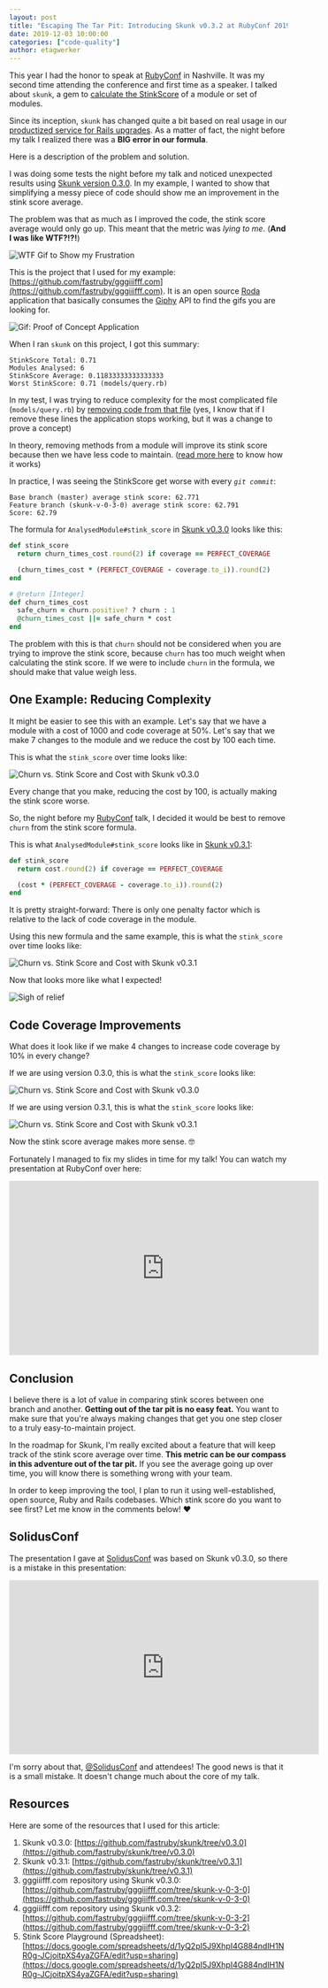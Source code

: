 ```yaml
---
layout: post
title: "Escaping The Tar Pit: Introducing Skunk v0.3.2 at RubyConf 2019"
date: 2019-12-03 10:00:00
categories: ["code-quality"]
author: etagwerker
---
```


This year I had the honor to speak at [RubyConf](https://rubyconf.org) in Nashville.
It was my second time attending the conference and first time as a speaker. I
talked about `skunk`, a gem to [calculate the StinkScore](https://github.com/fastruby/skunk)
of a module or set of modules.

Since its inception, `skunk` has changed quite a bit based on real usage in
our [productized service for Rails upgrades](https://fastruby.io). As a matter
of fact, the night before my talk I realized there was a **BIG error in our
formula**.

Here is a description of the problem and solution.

<!--more-->

I was doing some tests the night before my talk and noticed unexpected
results using [Skunk version 0.3.0](https://github.com/fastruby/skunk/tree/v0.3.0).
In my example, I wanted to show that simplifying a messy piece of code should show
me an improvement in the stink score average.

The problem was that as much as I improved the code, the stink score average would
only go up. This meant that the metric was _lying to me_. (**And I was like WTF?!?!**)

<img src="/blog/assets/images/wtf.gif" alt="WTF Gif to Show my Frustration">

This is the project that I used for my example: [https://github.com/fastruby/gggiiifff.com](https://github.com/fastruby/gggiiifff.com). It is an open source [Roda](https://github.com/jeremyevans/roda)
application that basically consumes the [Giphy](https://www.giphy.com) API to
find the gifs you are looking for.

<img src="/blog/assets/images/gggiiifff-com.png" alt="Gif: Proof of Concept Application">

When I ran `skunk` on this project, I got this summary:

```
StinkScore Total: 0.71
Modules Analysed: 6
StinkScore Average: 0.11833333333333333
Worst StinkScore: 0.71 (models/query.rb)
```

In my test, I was trying to reduce complexity for the most complicated file
(`models/query.rb`) by [removing code from that file]((https://github.com/fastruby/gggiiifff.com/commit/d6195a8d6f46d194f9c51c49e30b5e5ba5cdb803)) (yes, I know that if I remove these
lines the application stops working, but it was a change to prove a concept)

In theory, removing methods from a module will improve its stink score because
then we have less code to maintain. ([read more here](https://www.fastruby.io/blog/code-quality/intruducing-skunk-stink-score-calculator.html) to know how it works)

In practice, I was seeing the StinkScore get worse with every _`git commit`_:

```
Base branch (master) average stink score: 62.771
Feature branch (skunk-v-0-3-0) average stink score: 62.791
Score: 62.79
```

The formula for `AnalysedModule#stink_score` in [Skunk v0.3.0](https://github.com/fastruby/skunk/tree/v0.3.0)
looks like this:

```ruby
def stink_score
  return churn_times_cost.round(2) if coverage == PERFECT_COVERAGE

  (churn_times_cost * (PERFECT_COVERAGE - coverage.to_i)).round(2)
end

# @return [Integer]
def churn_times_cost
  safe_churn = churn.positive? ? churn : 1
  @churn_times_cost ||= safe_churn * cost
end
```

The problem with this is that `churn` should not be considered when you are trying
to improve the stink score, because `churn` has too much weight when calculating
the stink score. If we were to include `churn` in the formula, we should make
that value weigh less.

## One Example: Reducing Complexity

It might be easier to see this with an example. Let's say that we have a module
with a cost of 1000 and code coverage at 50%. Let's say that we make 7 changes
to the module and we reduce the cost by 100 each time.

This is what the `stink_score` over time looks like:

<img src="/blog/assets/images/skunk-v0-3-0-graph.png" alt="Churn vs. Stink Score and Cost with Skunk v0.3.0">

Every change that you make, reducing the cost by 100, is actually making the
stink score worse.

So, the night before my [RubyConf](https://rubyconf.org) talk, I decided it
would be best to remove `churn` from the stink score formula.

This is what `AnalysedModule#stink_score` looks like in [Skunk v0.3.1](https://github.com/fastruby/skunk/blob/v0.3.1/lib/skunk/rubycritic/analysed_module.rb):

```ruby
def stink_score
  return cost.round(2) if coverage == PERFECT_COVERAGE

  (cost * (PERFECT_COVERAGE - coverage.to_i)).round(2)
end
```

It is pretty straight-forward: There is only one penalty factor which is
relative to the lack of code coverage in the module.

Using this new formula and the same example, this is what the `stink_score` over
time looks like:

<img src="/blog/assets/images/skunk-v0-3-1-graph.png" alt="Churn vs. Stink Score and Cost with Skunk v0.3.1">

Now that looks more like what I expected!

<img src="/blog/assets/images/sigh.gif" alt="Sigh of relief">

## Code Coverage Improvements

What does it look like if we make 4 changes to increase code coverage by 10%
in every change?

If we are using version 0.3.0, this is what the `stink_score` looks like:

<img src="/blog/assets/images/skunk-v0-3-0-coverage-graph.png"
     alt="Churn vs. Stink Score and Cost with Skunk v0.3.0">

If we are using version 0.3.1, this is what the `stink_score` looks like:

<img src="/blog/assets/images/skunk-v0-3-1-coverage-graph.png"
     alt="Churn vs. Stink Score and Cost with Skunk v0.3.1">

Now the stink score average makes more sense. 🤓

Fortunately I managed to fix my slides in time for my talk! You can watch my
presentation at RubyConf over here:

<iframe width="560" height="315" src="https://www.youtube.com/embed/ZyU6K6eR-_A" frameborder="0" allow="accelerometer; autoplay; encrypted-media; gyroscope; picture-in-picture" allowfullscreen></iframe>

## Conclusion

I believe there is a lot of value in comparing stink scores between one branch
and another. **Getting out of the tar pit is no easy feat.** You want to make sure
that you're always making changes that get you one step closer to a truly
easy-to-maintain project.

In the roadmap for Skunk, I'm really excited about a feature that will keep track
of the stink score average over time. **This metric can be our compass in this
adventure out of the tar pit.** If you see the average going up over time, you
will know there is something wrong with your team.

In order to keep improving the tool, I plan to run it using well-established,
open source, Ruby and Rails codebases. Which stink score do you want to see
first? Let me know in the comments below! ❤️

## SolidusConf

The presentation I gave at [SolidusConf](https://conf.solidus.io) was based on
Skunk v0.3.0, so there is a mistake in this presentation:

<iframe width="560" height="315" src="https://www.youtube.com/embed/am-oVaAkDNw" frameborder="0" allow="accelerometer; autoplay; encrypted-media; gyroscope; picture-in-picture" allowfullscreen></iframe>

I'm sorry about that, [@SolidusConf](https://twitter.com/SolidusIO) and attendees!
The good news is that it is a small mistake. It doesn't change much about the
core of my talk.

## Resources

Here are some of the resources that I used for this article:

1. Skunk v0.3.0: [https://github.com/fastruby/skunk/tree/v0.3.0](https://github.com/fastruby/skunk/tree/v0.3.0)
2. Skunk v0.3.1: [https://github.com/fastruby/skunk/tree/v0.3.1](https://github.com/fastruby/skunk/tree/v0.3.1)
3. gggiiifff.com repository using Skunk v0.3.0: [https://github.com/fastruby/gggiiifff.com/tree/skunk-v-0-3-0](https://github.com/fastruby/gggiiifff.com/tree/skunk-v-0-3-0)
4. gggiiifff.com repository using Skunk v0.3.2: [https://github.com/fastruby/gggiiifff.com/tree/skunk-v-0-3-2](https://github.com/fastruby/gggiiifff.com/tree/skunk-v-0-3-2)
5. Stink Score Playground (Spreadsheet): [https://docs.google.com/spreadsheets/d/1yQ2pI5J9XhpI4G884ndIH1NR0g-JCjoitpXS4yaZGFA/edit?usp=sharing](https://docs.google.com/spreadsheets/d/1yQ2pI5J9XhpI4G884ndIH1NR0g-JCjoitpXS4yaZGFA/edit?usp=sharing)
